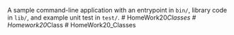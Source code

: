 A sample command-line application with an entrypoint in `bin/`, library code
in `lib/`, and example unit test in `test/`.
#   H o m e W o r k 2 0 _ C l a s s e s  
 #   H o m e w o r k 2 0 _ C l a s s  
 #   H o m e W o r k 2 0 _ C l a s s e s  
 